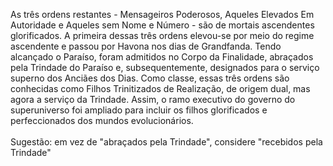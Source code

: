 ﻿As três ordens restantes - Mensageiros Poderosos, Aqueles Elevados Em Autoridade e Aqueles sem Nome e Número - são de mortais ascendentes glorificados. A primeira dessas três ordens elevou-se por meio do regime ascendente e passou por Havona nos dias de Grandfanda. Tendo alcançado o Paraíso, foram admitidos no Corpo da Finalidade, abraçados pela Trindade do Paraíso e, subsequentemente, designados para o serviço superno dos Anciães dos Dias. Como classe, essas três ordens são conhecidas como Filhos Trinitizados de Realização, de origem dual, mas agora a serviço da Trindade. Assim, o ramo executivo do governo do superuniverso foi ampliado para incluir os filhos glorificados e perfeccionados dos mundos evolucionários.<BR><BR>Sugestão:  em vez de "abraçados pela Trindade", considere "recebidos pela Trindade"